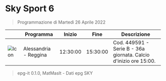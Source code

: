 # Sky Sport 6
> Programmazione di Martedì 26 Aprile 2022

||Programma|Inizio|Fine|Descrizione|
|---|---|---|---|---|
|![Icon](https://guidatv.sky.it/uuid/f453593b-56ff-416e-a0c5-ec1aed20b42d/cover?md5ChecksumParam=56a50a6f8c0abf50d00b971df012a127)|Alessandria - Reggina|12:30:00|15:30:00|Cod. 449591 - Serie B - 36a giornata. Calcio d&#039;inizio ore 15:00.



 > epg-it 0.1.0, MatMasIt - Dati epg SKY